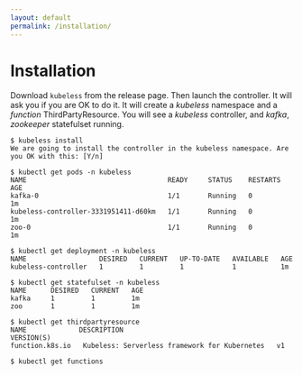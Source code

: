 ```yaml
---
layout: default
permalink: /installation/
---
```


# Installation

Download `kubeless` from the release page. Then launch the controller. It will ask you if you are OK to do it. It will create a _kubeless_ namespace and a _function_ ThirdPartyResource. You will see a _kubeless_ controller, and _kafka_, _zookeeper_ statefulset running.

```console
$ kubeless install
We are going to install the controller in the kubeless namespace. Are you OK with this: [Y/n]

$ kubectl get pods -n kubeless
NAME                                   READY     STATUS    RESTARTS   AGE
kafka-0                                1/1       Running   0          1m
kubeless-controller-3331951411-d60km   1/1       Running   0          1m
zoo-0                                  1/1       Running   0          1m

$ kubectl get deployment -n kubeless
NAME                  DESIRED   CURRENT   UP-TO-DATE   AVAILABLE   AGE
kubeless-controller   1         1         1            1           1m

$ kubectl get statefulset -n kubeless
NAME      DESIRED   CURRENT   AGE
kafka     1         1         1m
zoo       1         1         1m

$ kubectl get thirdpartyresource
NAME             DESCRIPTION                                     VERSION(S)
function.k8s.io   Kubeless: Serverless framework for Kubernetes   v1

$ kubectl get functions
```


